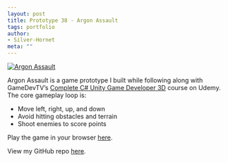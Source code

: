 ```yaml
---
layout: post
title: Prototype 38 - Argon Assault
tags: portfolio
author:
- Silver-Hornet
meta: ""
---
```


[![Argon Assault]({{site.url}}/argon-assault.png)](https://play.unity.com/mg/other/gamedevtv-s-argon-assault)

Argon Assault is a game prototype I built while following along with GameDevTV’s [Complete C# Unity Game Developer 3D](https://www.udemy.com/course/unitycourse2/) course on Udemy. The core gameplay loop is:

- Move left, right, up, and down
- Avoid hitting obstacles and terrain
- Shoot enemies to score points

Play the game in your browser [here](https://play.unity.com/mg/other/gamedevtv-s-argon-assault).

View my GitHub repo [here](https://github.com/silver-hornet/gamedevtv-argon-assault).